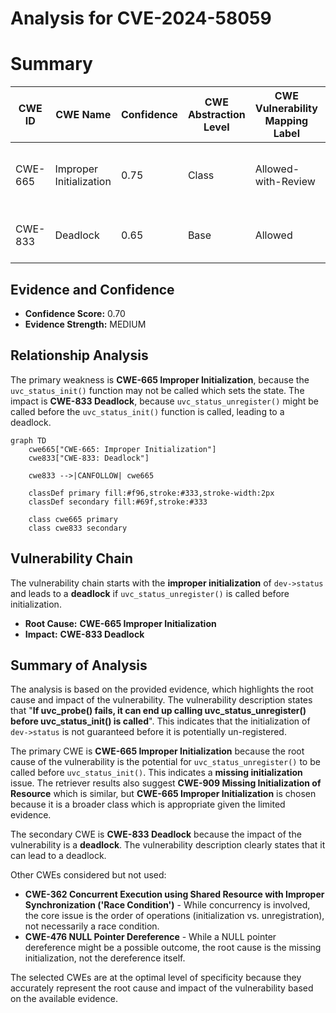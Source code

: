 # Analysis for CVE-2024-58059

# Summary

| CWE ID  | CWE Name   | Confidence | CWE Abstraction Level | CWE Vulnerability Mapping Label | CWE-Vulnerability Mapping Notes |
|--------------|-----------------------------------------------------------------------------------------------------------------------------------|------------|-----------------------|-----------------------------------|------------------------------------------------------------------|
| CWE-665 | Improper Initialization | 0.75 | Class | Allowed-with-Review | Primary CWE: The root cause is that `uvc_status_init()` may not be called before `uvc_status_unregister()`. |
| CWE-833 | Deadlock | 0.65 | Base | Allowed | Secondary CWE: The impact of the vulnerability is a deadlock. |

## Evidence and Confidence

*   **Confidence Score:** 0.70
*   **Evidence Strength:** MEDIUM

## Relationship Analysis

The primary weakness is **CWE-665 Improper Initialization**, because the `uvc_status_init()` function may not be called which sets the state. The impact is **CWE-833 Deadlock**, because `uvc_status_unregister()` might be called before the `uvc_status_init()` function is called, leading to a deadlock.
```mermaid
graph TD
    cwe665["CWE-665: Improper Initialization"]
    cwe833["CWE-833: Deadlock"]
    
    cwe833 -->|CANFOLLOW| cwe665
    
    classDef primary fill:#f96,stroke:#333,stroke-width:2px
    classDef secondary fill:#69f,stroke:#333
    
    class cwe665 primary
    class cwe833 secondary
```

## Vulnerability Chain

The vulnerability chain starts with the **improper initialization** of `dev->status` and leads to a **deadlock** if `uvc_status_unregister()` is called before initialization.
- **Root Cause:** **CWE-665 Improper Initialization**
- **Impact:** **CWE-833 Deadlock**

## Summary of Analysis

The analysis is based on the provided evidence, which highlights the root cause and impact of the vulnerability. The vulnerability description states that "**If uvc_probe() fails, it can end up calling uvc_status_unregister() before uvc_status_init() is called**". This indicates that the initialization of `dev->status` is not guaranteed before it is potentially un-registered.

The primary CWE is **CWE-665 Improper Initialization** because the root cause of the vulnerability is the potential for `uvc_status_unregister()` to be called before `uvc_status_init()`. This indicates a **missing initialization** issue. The retriever results also suggest **CWE-909 Missing Initialization of Resource** which is similar, but **CWE-665 Improper Initialization** is chosen because it is a broader class which is appropriate given the limited evidence.

The secondary CWE is **CWE-833 Deadlock** because the impact of the vulnerability is a **deadlock**. The vulnerability description clearly states that it can lead to a deadlock.

Other CWEs considered but not used:
- **CWE-362 Concurrent Execution using Shared Resource with Improper Synchronization ('Race Condition')** - While concurrency is involved, the core issue is the order of operations (initialization vs. unregistration), not necessarily a race condition.
- **CWE-476 NULL Pointer Dereference** - While a NULL pointer dereference might be a possible outcome, the root cause is the missing initialization, not the dereference itself.

The selected CWEs are at the optimal level of specificity because they accurately represent the root cause and impact of the vulnerability based on the available evidence.